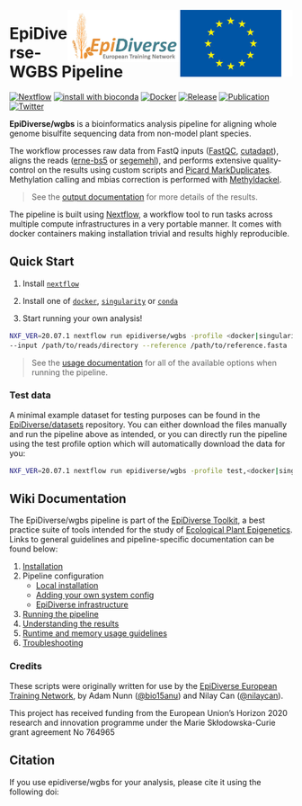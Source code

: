 [<img width="200" align="right" src="docs/images/euflagbetter.jpg">](https://ec.europa.eu/programmes/horizon2020/en)
[<img width="200" align="right" src="docs/images/epidiverse-logo.jpg">](https://epidiverse.eu)

EpiDiverse-WGBS Pipeline
========================

[![Nextflow](https://img.shields.io/badge/nextflow-20.07.1-45818e.svg)](https://www.nextflow.io/)
[![install with bioconda](https://img.shields.io/badge/install%20with-bioconda-45818e.svg)](http://bioconda.github.io/)
[![Docker](https://img.shields.io/docker/automated/epidiverse/wgbs.svg)](https://hub.docker.com/r/epidiverse/wgbs)
[![Release](https://img.shields.io/github/v/release/epidiverse/wgbs-45818e.svg)]()
[![Publication](https://img.shields.io/badge/Published-bioRxiv-45818e.svg?colorB=45818e&style=popout)](https://www.biorxiv.org/content/10.1101/2020.08.28.271585v1)
[![Twitter](https://img.shields.io/twitter/follow/epidiverse?style=social)](https://twitter.com/intent/follow?screen_name=epidiverse)

**EpiDiverse/wgbs** is a bioinformatics analysis pipeline for aligning whole genome bisulfite sequencing data from non-model plant species.

The workflow processes raw data from FastQ inputs ([FastQC](https://www.bioinformatics.babraham.ac.uk/projects/fastqc/), [cutadapt](https://github.com/marcelm/cutadapt/)), aligns the reads ([erne-bs5](http://erne.sourceforge.net/) or [segemehl](https://www.bioinf.uni-leipzig.de/Software/segemehl/)), and performs extensive quality-control on the results using custom scripts and [Picard MarkDuplicates](https://broadinstitute.github.io/picard/). Methylation calling and mbias correction is performed with [Methyldackel](https://github.com/dpryan79/MethylDackel).

> See the [output documentation](docs/output.md) for more details of the results.

The pipeline is built using [Nextflow](https://www.nextflow.io), a workflow tool to run tasks across multiple compute infrastructures in a very portable manner. It comes with docker containers making installation trivial and results highly reproducible.

## Quick Start

1. Install [`nextflow`](https://www.nextflow.io/)

2. Install one of [`docker`](https://docs.docker.com/engine/installation/), [`singularity`](https://www.sylabs.io/guides/3.0/user-guide/) or [`conda`](https://conda.io/miniconda.html)

3. Start running your own analysis!

```bash
NXF_VER=20.07.1 nextflow run epidiverse/wgbs -profile <docker|singularity|conda> \
--input /path/to/reads/directory --reference /path/to/reference.fasta
```

> See the [usage documentation](docs/usage.md) for all of the available options when running the pipeline.

### Test data

A minimal example dataset for testing purposes can be found in the [EpiDiverse/datasets](https://github.com/EpiDiverse/datasets/tree/wgbs) repository. You can either download the files manually and run the pipeline above as intended, or you can directly run the pipeline using the test profile option which will automatically download the data for you:

```bash
NXF_VER=20.07.1 nextflow run epidiverse/wgbs -profile test,<docker|singularity|conda>
```

## Wiki Documentation

The EpiDiverse/wgbs pipeline is part of the [EpiDiverse Toolkit](https://epidiverse.gitbook.io/project/-MfxkdBDZggX_vc_sG5l/epidiverse-pipelines/best-practice-pipelines), a best practice suite of tools intended for the study of [Ecological Plant Epigenetics](https://epidiverse.gitbook.io/project/-MfxkdBDZggX_vc_sG5l/). Links to general guidelines and pipeline-specific documentation can be found below:

1. [Installation](https://epidiverse.gitbook.io/project/-MfxkdBDZggX_vc_sG5l/epidiverse-pipelines/installation#1-install-nextflow)
2. Pipeline configuration
    * [Local installation](https://epidiverse.gitbook.io/project/-MfxkdBDZggX_vc_sG5l/epidiverse-pipelines/installation#2-install-the-pipeline)
    * [Adding your own system config](https://epidiverse.gitbook.io/project/-MfxkdBDZggX_vc_sG5l/epidiverse-pipelines/installation#3-pipeline-configuration)
    * [EpiDiverse infrastructure](https://epidiverse.gitbook.io/project/-MfxkdBDZggX_vc_sG5l/epidiverse-pipelines/installation#appendices)
3. [Running the pipeline](docs/usage.md)
4. [Understanding the results](docs/output.md)
5. [Runtime and memory usage guidelines](docs/runtime.md)
6. [Troubleshooting](https://epidiverse.gitbook.io/project/-MfxkdBDZggX_vc_sG5l/epidiverse-pipelines/troubleshooting)

### Credits

These scripts were originally written for use by the [EpiDiverse European Training Network](https://epidiverse.eu/), by Adam Nunn ([@bio15anu](https://github.com/bio15anu)) and Nilay Can ([@nilaycan](https://github.com/nilaycan)).

This project has received funding from the European Union’s Horizon 2020 research and innovation
programme under the Marie Skłodowska-Curie grant agreement No 764965

## Citation

If you use epidiverse/wgbs for your analysis, please cite it using the following doi: <placeholder>